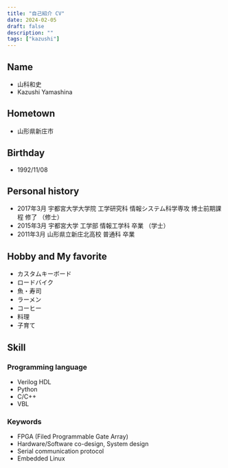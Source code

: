 ```yaml
---
title: "自己紹介 CV"
date: 2024-02-05
draft: false
description: ""
tags: ["kazushi"]
---
```


## Name
- 山科和史
- Kazushi Yamashina

## Hometown
- 山形県新庄市

## Birthday
- 1992/11/08

## Personal history
- 2017年3月 宇都宮大学大学院 工学研究科 情報システム科学専攻 博士前期課程 修了 （修士）
- 2015年3月 宇都宮大学 工学部 情報工学科 卒業 （学士）
- 2011年3月 山形県立新庄北高校 普通科 卒業

## Hobby and My favorite

- カスタムキーボード
- ロードバイク
- 魚・寿司
- ラーメン
- コーヒー
- 料理
- 子育て

## Skill

### Programming language

- Verilog HDL
- Python
- C/C++
- VBL

### Keywords

- FPGA (Filed Programmable Gate Array)
- Hardware/Software co-design, System design
- Serial communication protocol
- Embedded Linux